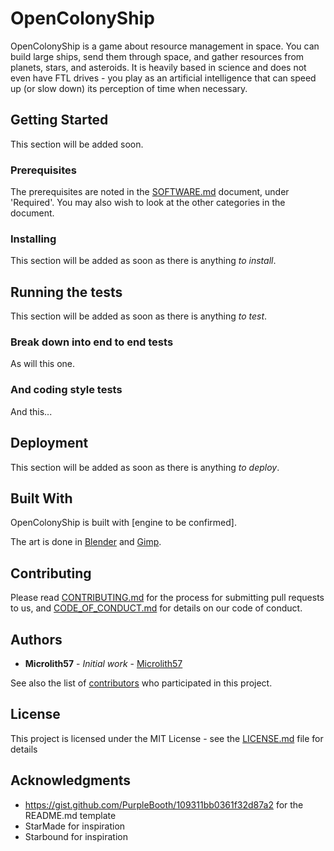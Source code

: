 # OpenColonyShip

OpenColonyShip is a game about resource management in space. You can build large ships, send them through space, and gather resources from planets, stars, and asteroids. It is heavily based in science and does not even have FTL drives - you play as an artificial intelligence that can speed up (or slow down) its perception of time when necessary.

## Getting Started

This section will be added soon.

### Prerequisites

The prerequisites are noted in the [SOFTWARE.md](SOFTWARE.md) document, under 'Required'. You may also wish to look at the other categories in the document.

### Installing

This section will be added as soon as there is anything *to install*.

## Running the tests

This section will be added as soon as there is anything *to test*.

### Break down into end to end tests

As will this one.

### And coding style tests

And this...

## Deployment

This section will be added as soon as there is anything *to deploy*.

## Built With

OpenColonyShip is built with [engine to be confirmed].

The art is done in [Blender](https://www.blender.org/) and [Gimp](https://www.gimp.org/).

## Contributing

Please read [CONTRIBUTING.md](CONTRIBUTING.md) for the process for submitting pull requests to us, and [CODE_OF_CONDUCT.md](CODE_OF_CONDUCT.md) for details on our code of conduct.

## Authors

* **Microlith57** - *Initial work* - [Microlith57](https://github.com/microlith57)

See also the list of [contributors](https://github.com/OpenColonyShip/OpenColonyShip/contributors) who participated in this project.

## License

This project is licensed under the MIT License - see the [LICENSE.md](LICENSE.md) file for details

## Acknowledgments

* https://gist.github.com/PurpleBooth/109311bb0361f32d87a2 for the README.md template
* StarMade for inspiration
* Starbound for inspiration
